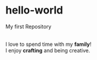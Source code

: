 # hello-world
My first Repository

<br/>I love to spend time with my **family**!
<br/>I enjoy **crafting** and being creative. 
